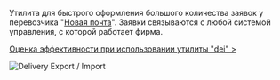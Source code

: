 Утилита для быстрого оформления большого количества заявок у перевозчика "[Новая почта](http://novaposhta.ua)".
Заявки связываются с любой системой управления, с которой работает фирма.



[Оценка эффективности при использовании утилиты "dei" >](https://docs.google.com/spreadsheet/ccc?key=0AoG7HDT9STV-dG9MUFFDOFFNN2xkbGkzVk9acWkxZFE)



![Delivery Export / Import](https://raw.github.com/savdalion/dei/master/doc/process-dei.png)
